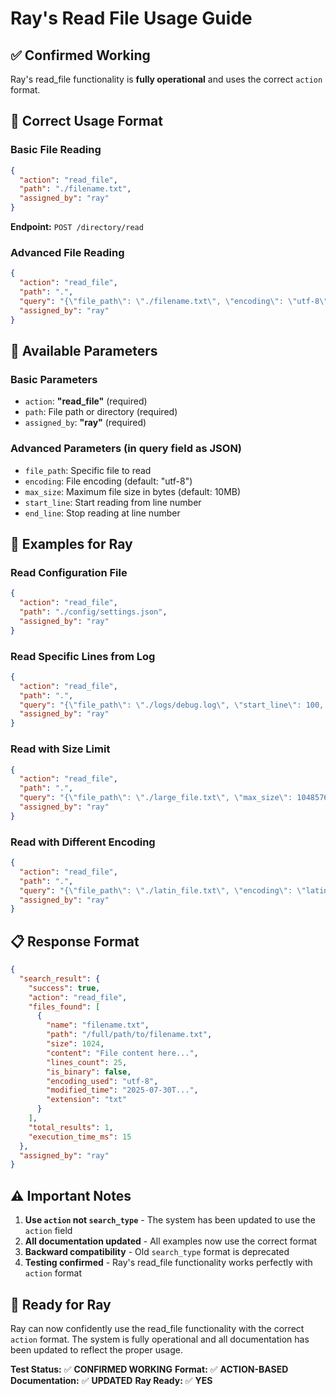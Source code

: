 # Ray's Read File Usage Guide

## ✅ Confirmed Working

Ray's read_file functionality is **fully operational** and uses the correct `action` format.

## 🎯 Correct Usage Format

### Basic File Reading

```json
{
  "action": "read_file",
  "path": "./filename.txt",
  "assigned_by": "ray"
}
```

**Endpoint:** `POST /directory/read`

### Advanced File Reading

```json
{
  "action": "read_file",
  "path": ".",
  "query": "{\"file_path\": \"./filename.txt\", \"encoding\": \"utf-8\", \"start_line\": 1, \"end_line\": 10}",
  "assigned_by": "ray"
}
```

## 📖 Available Parameters

### Basic Parameters
- `action`: **"read_file"** (required)
- `path`: File path or directory (required)
- `assigned_by`: **"ray"** (required)

### Advanced Parameters (in query field as JSON)
- `file_path`: Specific file to read
- `encoding`: File encoding (default: "utf-8")
- `max_size`: Maximum file size in bytes (default: 10MB)
- `start_line`: Start reading from line number
- `end_line`: Stop reading at line number

## 🌟 Examples for Ray

### Read Configuration File
```json
{
  "action": "read_file",
  "path": "./config/settings.json",
  "assigned_by": "ray"
}
```

### Read Specific Lines from Log
```json
{
  "action": "read_file",
  "path": ".",
  "query": "{\"file_path\": \"./logs/debug.log\", \"start_line\": 100, \"end_line\": 150}",
  "assigned_by": "ray"
}
```

### Read with Size Limit
```json
{
  "action": "read_file",
  "path": ".",
  "query": "{\"file_path\": \"./large_file.txt\", \"max_size\": 1048576}",
  "assigned_by": "ray"
}
```

### Read with Different Encoding
```json
{
  "action": "read_file",
  "path": ".",
  "query": "{\"file_path\": \"./latin_file.txt\", \"encoding\": \"latin-1\"}",
  "assigned_by": "ray"
}
```

## 📋 Response Format

```json
{
  "search_result": {
    "success": true,
    "action": "read_file",
    "files_found": [
      {
        "name": "filename.txt",
        "path": "/full/path/to/filename.txt",
        "size": 1024,
        "content": "File content here...",
        "lines_count": 25,
        "is_binary": false,
        "encoding_used": "utf-8",
        "modified_time": "2025-07-30T...",
        "extension": "txt"
      }
    ],
    "total_results": 1,
    "execution_time_ms": 15
  },
  "assigned_by": "ray"
}
```

## ⚠️ Important Notes

1. **Use `action` not `search_type`** - The system has been updated to use the `action` field
2. **All documentation updated** - All examples now use the correct format
3. **Backward compatibility** - Old `search_type` format is deprecated
4. **Testing confirmed** - Ray's read_file functionality works perfectly with `action` format

## 🚀 Ready for Ray

Ray can now confidently use the read_file functionality with the correct `action` format. The system is fully operational and all documentation has been updated to reflect the proper usage.

**Test Status:** ✅ **CONFIRMED WORKING**
**Format:** ✅ **ACTION-BASED**  
**Documentation:** ✅ **UPDATED**
**Ray Ready:** ✅ **YES**